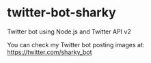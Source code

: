 # twitter-bot-sharky

 Twitter bot using Node.js and Twitter API v2
 
 You can check my Twitter bot posting images at: https://twitter.com/sharky_bot
